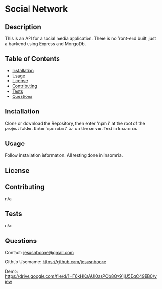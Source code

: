 
  # Social Network


  ## Description

  This is an API for a social media application. There is no front-end built, just a backend using Express and MongoDb.

  ## Table of Contents

  * [Installation](#installation)
  * [Usage](#usage)
  * [License](#license)
  * [Contributing](#contributing)
  * [Tests](#tests)
  * [Questions](#questions)

  ## Installation

  Clone or download the Repository, then enter 'npm i' at the root of the project folder. Enter 'npm start' to run the server. Test in Insomnia.

  ## Usage

  Follow installation information. All testing done in Insomnia.

  ## License


  ## Contributing
  
  n/a

  ## Tests

  n/a

  ## Questions

  Contact: jesusnboone@gmail.com

  
  Github Username: https://github.com/jesusnboone


  Demo: https://drive.google.com/file/d/1HT6kHKaAUl0asPOb8Qv91jU5DqC49BB0/view
